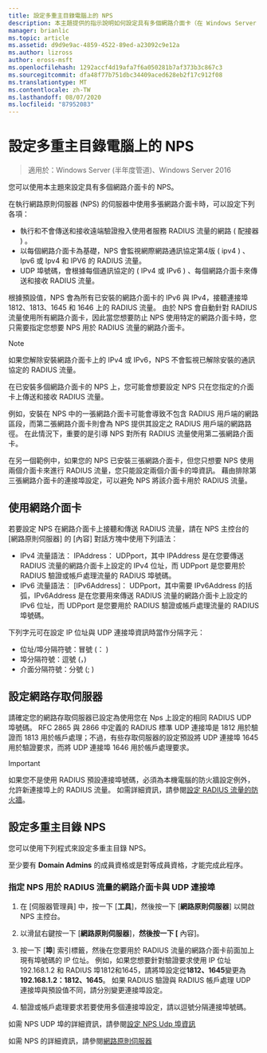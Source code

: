 ```yaml
---
title: 設定多重主目錄電腦上的 NPS
description: 本主題提供的指示說明如何設定具有多個網路介面卡（在 Windows Server 2016 中執行網路原則伺服器）的伺服器。
manager: brianlic
ms.topic: article
ms.assetid: d9d9e9ac-4859-4522-89ed-a23092c9e12a
ms.author: lizross
author: eross-msft
ms.openlocfilehash: 1292accf4d19afa7f6a050281b7af373b3c867c3
ms.sourcegitcommit: dfa48f77b751dbc34409aced628eb2f17c912f08
ms.translationtype: MT
ms.contentlocale: zh-TW
ms.lasthandoff: 08/07/2020
ms.locfileid: "87952083"
---
```

# <a name="configure-nps-on-a-multihomed-computer"></a>設定多重主目錄電腦上的 NPS

>適用於：Windows Server (半年度管道)、Windows Server 2016

您可以使用本主題來設定具有多個網路介面卡的 NPS。

在執行網路原則伺服器 (NPS) 的伺服器中使用多張網路介面卡時，可以設定下列各項：

- 執行和不會傳送和接收遠端驗證撥入使用者服務 RADIUS 流量的網路 \( 配接器 \) 。
- 以每個網路介面卡為基礎，NPS 會監視網際網路通訊協定第4版 \( ipv4 \) 、Ipv6 或 Ipv4 和 IPV6 的 RADIUS 流量。
- UDP 埠號碼，會根據每個通訊協定的 \( IPv4 或 IPv6 \) 、每個網路介面卡來傳送和接收 RADIUS 流量。

根據預設值，NPS 會為所有已安裝的網路介面卡的 IPv6 與 IPv4，接聽連接埠 1812、1813、1645 和 1646 上的 RADIUS 流量。 由於 NPS 會自動針對 RADIUS 流量使用所有網路介面卡，因此當您想要防止 NPS 使用特定的網路介面卡時，您只需要指定您想要 NPS 用於 RADIUS 流量的網路介面卡。

>[!NOTE]
>如果您解除安裝網路介面卡上的 IPv4 或 IPv6，NPS 不會監視已解除安裝的通訊協定的 RADIUS 流量。

在已安裝多個網路介面卡的 NPS 上，您可能會想要設定 NPS 只在您指定的介面卡上傳送和接收 RADIUS 流量。

例如，安裝在 NPS 中的一張網路介面卡可能會導致不包含 RADIUS 用戶端的網路區段，而第二張網路介面卡則會為 NPS 提供其設定之 RADIUS 用戶端的網路路徑。 在此情況下，重要的是引導 NPS 對所有 RADIUS 流量使用第二張網路介面卡。

在另一個範例中，如果您的 NPS 已安裝三張網路介面卡，但您只想要 NPS 使用兩個介面卡來進行 RADIUS 流量，您只能設定兩個介面卡的埠資訊。 藉由排除第三張網路介面卡的連接埠設定，可以避免 NPS 將該介面卡用於 RADIUS 流量。

## <a name="using-a-network-adapter"></a>使用網路介面卡

若要設定 NPS 在網路介面卡上接聽和傳送 RADIUS 流量，請在 NPS 主控台的 [網路原則伺服器] 的 [內容] 對話方塊中使用下列語法：

- IPv4 流量語法： IPAddress： UDPport，其中 IPAddress 是在您要傳送 RADIUS 流量的網路介面卡上設定的 IPv4 位址，而 UDPport 是您要用於 RADIUS 驗證或帳戶處理流量的 RADIUS 埠號碼。
- IPv6 流量語法： [IPv6Address]： UDPport，其中需要 IPv6Address 的括弧，IPv6Address 是在您要用來傳送 RADIUS 流量的網路介面卡上設定的 IPv6 位址，而 UDPport 是您要用於 RADIUS 驗證或帳戶處理流量的 RADIUS 埠號碼。

下列字元可在設定 IP 位址與 UDP 連接埠資訊時當作分隔字元：

- 位址/埠分隔符號：冒號 (： ) 
- 埠分隔符號：逗號 (，) 
- 介面分隔符號：分號 (; ) 

## <a name="configuring-network-access-servers"></a>設定網路存取伺服器

請確定您的網路存取伺服器已設定為使用您在 Nps 上設定的相同 RADIUS UDP 埠號碼。 RFC 2865 與 2866 中定義的 RADIUS 標準 UDP 連接埠是 1812 用於驗證而 1813 用於帳戶處理；不過，有些存取伺服器的設定預設將 UDP 連接埠 1645 用於驗證要求，而將 UDP 連接埠 1646 用於帳戶處理要求。

>[!IMPORTANT]
>如果您不是使用 RADIUS 預設連接埠號碼，必須為本機電腦的防火牆設定例外，允許新連接埠上的 RADIUS 流量。 如需詳細資訊，請參閱[設定 RADIUS 流量的防火牆](nps-firewalls-configure.md)。

## <a name="configure-the-multihomed-nps"></a>設定多重主目錄 NPS

您可以使用下列程式來設定多重主目錄 NPS。

至少要有 **Domain Admins** 的成員資格或是對等成員資格，才能完成此程序。

### <a name="to-specify-the-network-adapter-and-udp-ports-that-nps-uses-for-radius-traffic"></a>指定 NPS 用於 RADIUS 流量的網路介面卡與 UDP 連接埠

1. 在 [伺服器管理員] 中，按一下 [**工具**]，然後按一下 [**網路原則伺服器**] 以開啟 NPS 主控台。

2. 以滑鼠右鍵按一下 [**網路原則伺服器**]，**然後按一下 [** 內容]。

3. 按一下 [**埠**] 索引標籤，然後在您要用於 RADIUS 流量的網路介面卡前面加上現有埠號碼的 IP 位址。 例如，如果您想要針對驗證要求使用 IP 位址192.168.1.2 和 RADIUS 埠1812和1645，請將埠設定從**1812、1645**變更為**192.168.1.2：1812、1645**。 如果 RADIUS 驗證與 RADIUS 帳戶處理 UDP 連接埠與預設值不同，請分別變更連接埠設定。

4. 驗證或帳戶處理要求若要使用多個連接埠設定，請以逗號分隔連接埠號碼。

如需 NPS UDP 埠的詳細資訊，請參閱[設定 NPS Udp 埠資訊](nps-udp-ports-configure.md)


如需 NPS 的詳細資訊，請參閱[網路原則伺服器](nps-top.md)

